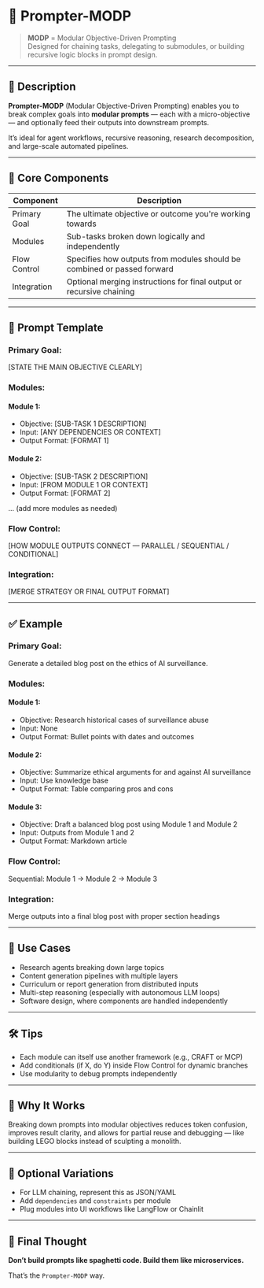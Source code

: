 # 🤖 Prompter-MODP

> **MODP** = Modular Objective-Driven Prompting  
> Designed for chaining tasks, delegating to submodules, or building recursive logic blocks in prompt design.

---

## 📌 Description

**Prompter-MODP** (Modular Objective-Driven Prompting) enables you to break complex goals into **modular prompts** — each with a micro-objective — and optionally feed their outputs into downstream prompts.

It’s ideal for agent workflows, recursive reasoning, research decomposition, and large-scale automated pipelines.

---

## 🧠 Core Components

| Component      | Description                                                                 |
|----------------|-----------------------------------------------------------------------------|
| Primary Goal   | The ultimate objective or outcome you're working towards                    |
| Modules        | Sub-tasks broken down logically and independently                           |
| Flow Control   | Specifies how outputs from modules should be combined or passed forward     |
| Integration    | Optional merging instructions for final output or recursive chaining        |

---

## 🧪 Prompt Template


### Primary Goal:
[STATE THE MAIN OBJECTIVE CLEARLY]

### Modules:

#### Module 1:
- Objective: [SUB-TASK 1 DESCRIPTION]
- Input: [ANY DEPENDENCIES OR CONTEXT]
- Output Format: [FORMAT 1]

#### Module 2:
- Objective: [SUB-TASK 2 DESCRIPTION]
- Input: [FROM MODULE 1 OR CONTEXT]
- Output Format: [FORMAT 2]

... (add more modules as needed)

### Flow Control:
[HOW MODULE OUTPUTS CONNECT — PARALLEL / SEQUENTIAL / CONDITIONAL]

### Integration:
[MERGE STRATEGY OR FINAL OUTPUT FORMAT]


---

## ✅ Example


### Primary Goal:
Generate a detailed blog post on the ethics of AI surveillance.

### Modules:

#### Module 1:
- Objective: Research historical cases of surveillance abuse
- Input: None
- Output Format: Bullet points with dates and outcomes

#### Module 2:
- Objective: Summarize ethical arguments for and against AI surveillance
- Input: Use knowledge base
- Output Format: Table comparing pros and cons

#### Module 3:
- Objective: Draft a balanced blog post using Module 1 and Module 2
- Input: Outputs from Module 1 and 2
- Output Format: Markdown article

### Flow Control:
Sequential: Module 1 → Module 2 → Module 3

### Integration:
Merge outputs into a final blog post with proper section headings


---

## 🧩 Use Cases

* Research agents breaking down large topics
* Content generation pipelines with multiple layers
* Curriculum or report generation from distributed inputs
* Multi-step reasoning (especially with autonomous LLM loops)
* Software design, where components are handled independently

---

## 🛠 Tips

* Each module can itself use another framework (e.g., CRAFT or MCP)
* Add conditionals (if X, do Y) inside Flow Control for dynamic branches
* Use modularity to debug prompts independently

---

## 🧠 Why It Works

Breaking down prompts into modular objectives reduces token confusion, improves result clarity, and allows for partial reuse and debugging — like building LEGO blocks instead of sculpting a monolith.

---

## 🔄 Optional Variations

* For LLM chaining, represent this as JSON/YAML
* Add `dependencies` and `constraints` per module
* Plug modules into UI workflows like LangFlow or Chainlit

---

## 🧭 Final Thought

**Don’t build prompts like spaghetti code.
Build them like microservices.**

That’s the `Prompter-MODP` way.



